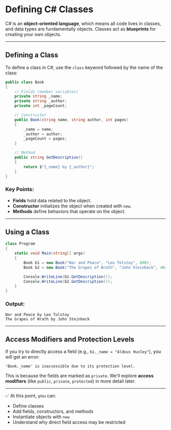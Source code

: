 # Defining C# Classes

C# is an **object-oriented language**, which means all code lives in classes, and data types are fundamentally objects. Classes act as **blueprints** for creating your own objects.

---

## Defining a Class

To define a class in C#, use the `class` keyword followed by the name of the class:

```csharp
public class Book
{
    // Fields (member variables)
    private string _name;
    private string _author;
    private int _pageCount;

    // Constructor
    public Book(string name, string author, int pages)
    {
        _name = name;
        _author = author;
        _pageCount = pages;
    }

    // Method
    public string GetDescription()
    {
        return $"{_name} by {_author}";
    }
}
```

### Key Points:

* **Fields** hold data related to the object.
* **Constructor** initializes the object when created with `new`.
* **Methods** define behaviors that operate on the object.

---

## Using a Class

```csharp
class Program
{
    static void Main(string[] args)
    {
        Book b1 = new Book("War and Peace", "Leo Tolstoy", 800);
        Book b2 = new Book("The Grapes of Wrath", "John Steinbeck", 464);

        Console.WriteLine(b1.GetDescription());
        Console.WriteLine(b2.GetDescription());
    }
}
```

### Output:

```
War and Peace by Leo Tolstoy
The Grapes of Wrath by John Steinbeck
```

---

## Access Modifiers and Protection Levels

If you try to directly access a field (e.g., `b1._name = "Aldous Huxley"`), you will get an error:

```
'Book._name' is inaccessible due to its protection level.
```

This is because the fields are marked as `private`. We'll explore **access modifiers** (like `public`, `private`, `protected`) in more detail later.

---

✅ At this point, you can:

* Define classes
* Add fields, constructors, and methods
* Instantiate objects with `new`
* Understand why direct field access may be restricted
